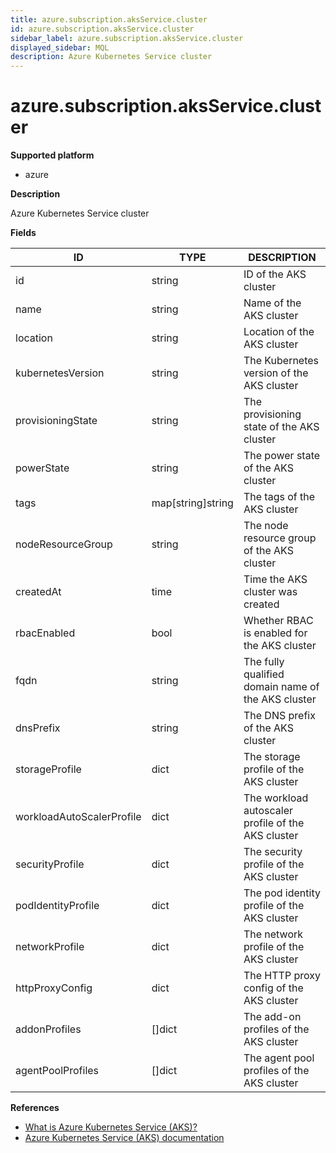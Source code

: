 ```yaml
---
title: azure.subscription.aksService.cluster
id: azure.subscription.aksService.cluster
sidebar_label: azure.subscription.aksService.cluster
displayed_sidebar: MQL
description: Azure Kubernetes Service cluster
---
```


# azure.subscription.aksService.cluster

**Supported platform**

- azure

**Description**

Azure Kubernetes Service cluster

**Fields**

| ID                        | TYPE              | DESCRIPTION                                        |
| ------------------------- | ----------------- | -------------------------------------------------- |
| id                        | string            | ID of the AKS cluster                              |
| name                      | string            | Name of the AKS cluster                            |
| location                  | string            | Location of the AKS cluster                        |
| kubernetesVersion         | string            | The Kubernetes version of the AKS cluster          |
| provisioningState         | string            | The provisioning state of the AKS cluster          |
| powerState                | string            | The power state of the AKS cluster                 |
| tags                      | map[string]string | The tags of the AKS cluster                        |
| nodeResourceGroup         | string            | The node resource group of the AKS cluster         |
| createdAt                 | time              | Time the AKS cluster was created                   |
| rbacEnabled               | bool              | Whether RBAC is enabled for the AKS cluster        |
| fqdn                      | string            | The fully qualified domain name of the AKS cluster |
| dnsPrefix                 | string            | The DNS prefix of the AKS cluster                  |
| storageProfile            | dict              | The storage profile of the AKS cluster             |
| workloadAutoScalerProfile | dict              | The workload autoscaler profile of the AKS cluster |
| securityProfile           | dict              | The security profile of the AKS cluster            |
| podIdentityProfile        | dict              | The pod identity profile of the AKS cluster        |
| networkProfile            | dict              | The network profile of the AKS cluster             |
| httpProxyConfig           | dict              | The HTTP proxy config of the AKS cluster           |
| addonProfiles             | &#91;&#93;dict    | The add-on profiles of the AKS cluster             |
| agentPoolProfiles         | &#91;&#93;dict    | The agent pool profiles of the AKS cluster         |

**References**

- [What is Azure Kubernetes Service (AKS)?](https://learn.microsoft.com/en-us/azure/aks/what-is-aks)
- [Azure Kubernetes Service (AKS) documentation](https://learn.microsoft.com/en-us/azure/aks/)
